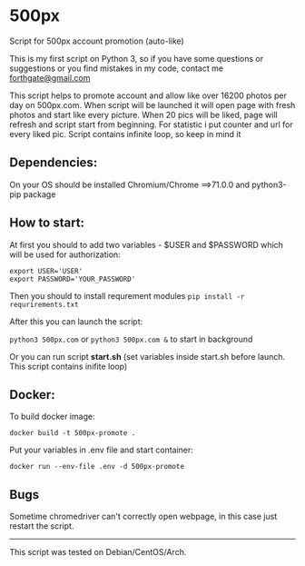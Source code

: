 # 500px
Script for 500px account promotion (auto-like)

  This is my first script on Python 3, so if you have some questions or suggestions  or you find mistakes in my code, contact me forthgate@gmail.com 


  This script helps to promote account and allow like over 16200 photos per day on 500px.com. When script will be launched it will open page with fresh photos and start like every picture. When 20 pics will be liked, page will refresh and script start from beginning. For statistic i put counter and url for every liked pic. Script contains infinite loop, so keep in mind it

## Dependencies:
On your OS should be installed Chromium/Chrome ==>71.0.0 and python3-pip package<br>

## How to start:
At first you should to add two variables - $USER and $PASSWORD which will be used for authorization:
```
export USER='USER'
export PASSWORD='YOUR_PASSWORD'
```
Then you should to install requrement modules
`pip install -r requrirements.txt`

After this you can launch the script:

`python3 500px.com` or `python3 500px.com &` to start in background

Or you can run  script **start.sh** (set variables inside start.sh before launch. This script contains inifite loop)

## Docker:
To build docker image:
```
docker build -t 500px-promote .
```
Put your variables in .env file and start container:
```
docker run --env-file .env -d 500px-promote
```

## Bugs
Sometime chromedriver can't  correctly open webpage, in this case just restart the script.
____________________________________________________________________________________________________________________________
This script was tested on Debian/CentOS/Arch. 
